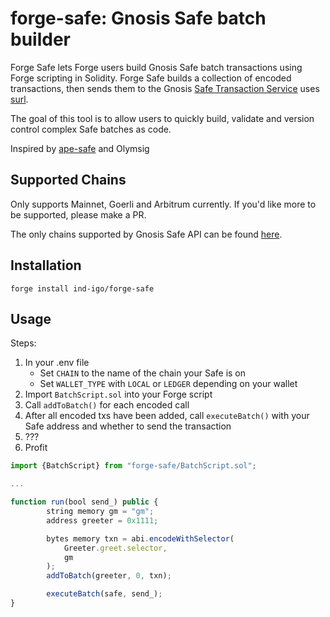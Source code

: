 # forge-safe: Gnosis Safe batch builder

Forge Safe lets Forge users build Gnosis Safe batch transactions using Forge scripting in Solidity. Forge Safe builds a collection of encoded transactions, then sends them to the Gnosis [Safe Transaction Service](https://github.com/safe-global/safe-transaction-service) uses [surl](https://github.com/memester-xyz/surl).

The goal of this tool is to allow users to quickly build, validate and version control complex Safe batches as code.

Inspired by [ape-safe](https://github.com/banteg/ape-safe) and Olymsig

## Supported Chains

Only supports Mainnet, Goerli and Arbitrum currently. If you'd like more to be supported, please make a PR.

The only chains supported by Gnosis Safe API can be found [here](https://docs.safe.global/learn/safe-core/safe-core-api/available-services#safe-transaction-service).

## Installation

```forge install ind-igo/forge-safe```

## Usage

Steps:

1. In your .env file
    - Set `CHAIN` to the name of the chain your Safe is on
    - Set `WALLET_TYPE` with `LOCAL` or `LEDGER` depending on your wallet
2. Import `BatchScript.sol` into your Forge script
3. Call `addToBatch()` for each encoded call
4. After all encoded txs have been added, call `executeBatch()` with your Safe address and whether to send the transaction
5. ???
6. Profit

```js
import {BatchScript} from "forge-safe/BatchScript.sol";

...

function run(bool send_) public {
        string memory gm = "gm";
        address greeter = 0x1111;

        bytes memory txn = abi.encodeWithSelector(
            Greeter.greet.selector,
            gm
        );
        addToBatch(greeter, 0, txn);

        executeBatch(safe, send_);
}
```